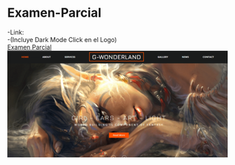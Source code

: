 # Examen-Parcial
-Link:  
-(Incluye Dark Mode Click en el Logo)  
[Examen Parcial](https://lgcarlinf.github.io/Examen-Parcial/)
![](img/preview.png)
